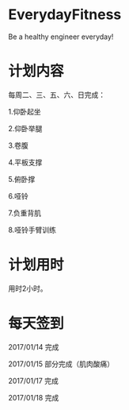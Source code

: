 # EverydayFitness   

Be a healthy engineer everyday!   

# 计划内容

每周二、三、五、六、日完成：   

1.仰卧起坐    

2.仰卧举腿    

3.卷腹   

4.平板支撑   

5.俯卧撑   

6.哑铃   

7.负重背肌    

8.哑铃手臂训练

# 计划用时

用时2小时。 

# 每天签到  

2017/01/14 完成 

2017/01/15 部分完成（肌肉酸痛）

2017/01/17 完成

2017/01/18 完成
